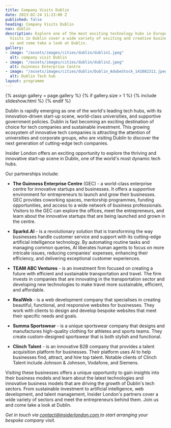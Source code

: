 ```yaml
---
title: Company Visits Dublin
date: 2023-02-24 11:23:00 Z
published: false
heading: Company Visits Dublin
nav: dublin
description: Explore one of the most exciting technology hubs in Europe. Our Company
  Visits in Dublin cover a wide variety of exciting and creative businesses. Join
  us and come take a look at Dublin.
gallery:
- image: "/assets/images/cities/dublin/dublin1.jpeg"
  alt: company visit Dublin
- image: "/assets/images/cities/dublin/dublin2.jpeg"
  alt: Guinness Enterprise Centre
- image: "/assets/images/cities/dublin/Dublin_AdobeStock_141082311.jpeg"
  alt: Dublin Tech hub
layout: programme
---
```


{% assign gallery = page.gallery %}
{% if gallery.size > 1 %}
  {% include slideshow.html %}
{% endif %}

Dublin is rapidly emerging as one of the world's leading tech hubs, with its innovation-driven start-up scene, world-class universities, and supportive government policies. Dublin is fast becoming an exciting destination of choice for tech companies and sustainable investment. This growing ecosystem of innovative tech companies is attracting the attention of universities and corporate groups, who are visiting Dublin to discover the next generation of cutting-edge tech companies.

Insider London offers an exciting opportunity to explore the thriving and innovative start-up scene in Dublin, one of the world's most dynamic tech hubs. 

Our partnerships include:

* **The Guinness Enterprise Centre** (GEC) - a world-class enterprise centre for innovative startups and businesses. It offers a supportive environment for entrepreneurs to launch and grow their businesses. GEC provides coworking spaces, mentorship programmes, funding opportunities, and access to a wide network of business professionals. Visitors to the GEC can explore the offices, meet the entrepreneurs, and learn about the innovative startups that are being launched and grown in the centre.
* **Sparkd.AI** - is a revolutionary solution that is transforming the way businesses handle customer service and support with its cutting-edge artificial intelligence technology. By automating routine tasks and managing common queries, AI liberates human agents to focus on more intricate issues, reducing companies' expenses, enhancing their efficiency, and delivering exceptional customer experiences.  
* **TEAM ABC Ventures** - is an investment firm focused on creating a future with efficient and sustainable transportation and travel. The firm invests in companies that are innovating in the transportation sector and developing new technologies to make travel more sustainable, efficient, and affordable.

* **RealWeb** - is a web development company that specialises in creating beautiful, functional, and responsive websites for businesses. They work with clients to design and develop bespoke websites that meet their specific needs and goals.
* **Summa Sportswear** -  is a unique sportswear company that designs and manufactures high-quality clothing for athletes and sports teams. They create custom-designed sportswear that is both stylish and functional.
* **Clinch Talent** - is an innovative B2B company that provides a talent acquisition platform for businesses. Their platform uses AI to help businesses find, attract, and hire top talent. Notable clients of Clinch Talent include Johnson & Johnson, Vodafone, and Siemens. 


Visiting these businesses offers a unique opportunity to gain insights into their business models and learn about the latest technologies and innovative business models that are driving the growth of Dublin's tech sectors.  From sustainable investment to artificial intelligence, web development, and talent management, Insider London's partners cover a wide variety of sectors and meet the entrepreneurs behind them. Join us and come take a look at Dublin.

_Get in touch via [contact@insiderlondon.com ](mailto:contact@insiderlondon.com) to start arranging your bespoke company visit._
